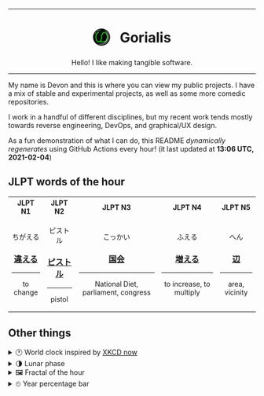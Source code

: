 ***

<h1 align="center">
<sub>
    <img src="readme/resources/avatar.png" height="36">
</sub>
&nbsp;
Gorialis
</h1>
<p align="center">
Hello! I like making tangible software.
</p>

***

My name is Devon and this is where you can view my public projects. I have a mix of stable and experimental projects, as well as some more comedic repositories.

I work in a handful of different disciplines, but my recent work tends mostly towards reverse engineering, DevOps, and graphical/UX design.

As a fun demonstration of what I can do, this README *dynamically regenerates* using GitHub Actions every hour! (it last updated at **13:06 UTC, 2021-02-04**)

<h2>JLPT words of the hour</h2>
<table>
    <tr>
        <th>JLPT N1</th>
        <th>JLPT N2</th>
        <th>JLPT N3</th>
        <th>JLPT N4</th>
        <th>JLPT N5</th>
    </tr>
    <tr>
        <td>
            <p align="center">ちがえる</p>
            <h3 align="center"><b><a href="https://jisho.org/search/%E9%81%95%E3%81%88%E3%82%8B">違える</a></b></h3>
            <hr>
            <p align="center">to change</p>
        </td>
        <td>
            <p align="center">ピストル</p>
            <h3 align="center"><b><a href="https://jisho.org/search/%E3%83%94%E3%82%B9%E3%83%88%E3%83%AB">ピストル</a></b></h3>
            <hr>
            <p align="center">pistol</p>
        </td>
        <td>
            <p align="center">こっかい</p>
            <h3 align="center"><b><a href="https://jisho.org/search/%E5%9B%BD%E4%BC%9A">国会</a></b></h3>
            <hr>
            <p align="center">National Diet,<wbr> parliament,<wbr> congress</p>
        </td>
        <td>
            <p align="center">ふえる</p>
            <h3 align="center"><b><a href="https://jisho.org/search/%E5%A2%97%E3%81%88%E3%82%8B">増える</a></b></h3>
            <hr>
            <p align="center">to increase,<wbr> to multiply</p>
        </td>
        <td>
            <p align="center">へん</p>
            <h3 align="center"><b><a href="https://jisho.org/search/%E8%BE%BA">辺</a></b></h3>
            <hr>
            <p align="center">area,<wbr> vicinity</p>
        </td>
    </tr>
</table>

<h2>Other things</h2>
<details>
<summary>🕐  World clock inspired by <a href="https://xkcd.com/now">XKCD now</a></summary>

> <img src="generated/now.png" width="512">

</details>
<details>
<summary>🌗 Lunar phase</summary>

The moon is approximately 77.68% through its phase (Last Quarter).

</details>
<details>
<summary>&#x1f5bc; Fractal of the hour</summary>

> <img src="generated/fractal.png" width="512">

</details>
<details>
<summary>&#x23f2; Year percentage bar</summary>
<pre><code>2021 [█▁▁▁▁▁▁▁▁▁▁▁▁▁▁▁▁▁▁▁] 9.46%</code></pre>
</details>
